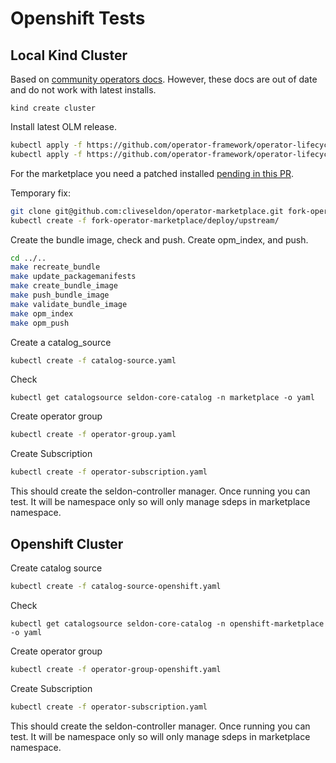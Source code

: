 # Openshift Tests

## Local Kind Cluster

Based on [community operators docs](https://github.com/operator-framework/community-operators/blob/master/docs/testing-operators.md#testing-operator-deployment-on-kubernetes). However, these docs are out of date and do not work with latest installs.

```
kind create cluster
```

Install latest OLM release.

```bash
kubectl apply -f https://github.com/operator-framework/operator-lifecycle-manager/releases/download/0.16.1/crds.yaml
kubectl apply -f https://github.com/operator-framework/operator-lifecycle-manager/releases/download/0.16.1/olm.yaml
```

For the marketplace you need a patched installed [pending in this PR](https://github.com/operator-framework/operator-marketplace/pull/342).

Temporary fix:

```bash
git clone git@github.com:cliveseldon/operator-marketplace.git fork-operator-marketplace
kubectl create -f fork-operator-marketplace/deploy/upstream/
```

Create the bundle image, check and push. Create opm_index, and push.

```bash
cd ../..
make recreate_bundle
make update_packagemanifests
make create_bundle_image
make push_bundle_image
make validate_bundle_image
make opm_index
make opm_push
```

Create a catalog_source

```bash
kubectl create -f catalog-source.yaml
```

Check

```
kubectl get catalogsource seldon-core-catalog -n marketplace -o yaml
```

Create operator group

```bash
kubectl create -f operator-group.yaml
```

Create Subscription

```bash
kubectl create -f operator-subscription.yaml
```

This should create the seldon-controller manager. Once running you can test. It will be namespace only so will only manage sdeps in marketplace namespace.


## Openshift Cluster

Create catalog source

```bash
kubectl create -f catalog-source-openshift.yaml
```

Check

```
kubectl get catalogsource seldon-core-catalog -n openshift-marketplace -o yaml
```

Create operator group

```bash
kubectl create -f operator-group-openshift.yaml
```

Create Subscription

```bash
kubectl create -f operator-subscription.yaml
```

This should create the seldon-controller manager. Once running you can test. It will be namespace only so will only manage sdeps in marketplace namespace.




